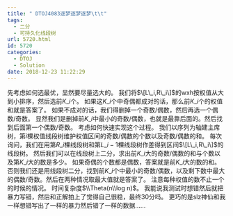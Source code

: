 ```yaml
---
title: " DTOJ4083逐梦逐梦逐梦\t\t"
tags:
  - 二分
  - 可持久化线段树
url: 5720.html
id: 5720
categories:
  - DTOJ
  - Solution
date: 2018-12-23 11:22:29
---
```


先考虑如何选最优，显然要尽量选大的。 我们将$\[L\_i,R\_i\]$的wxh按权值从大到小排序，然后选前$K\_i$个。 如果这$K\_i$个中奇偶都成对的话，那么前$K\_i$个的权值和就是答案了。 如果不成对的话，我们得删掉一个奇数/偶数，然后再选一个偶数/奇数。 显然我们是删掉前$K\_i$中最小的奇数/偶数，也就是最靠后面的。然后找到后面第一个偶数/奇数。 考虑如何快速实现这个过程。 我们以序列为轴建主席树，第$i$棵权值线段树维护权值区间的奇数/偶数的个数以及奇数/偶数的和。 每次询问，我们在用第$R\_i$棵线段树和第$L\_i-1$棵线段树作差得到区间$\[L\_i,R\_i\]$的线段树。 然后我们可以在线段树上二分，求出前$K\_i$大的奇数/偶数的和与个数以及第$K\_i$大的数是多少。 如果奇偶的个数都是偶数，答案就是前$K\_i$大的数的和。 否则我们还是用线段树二分，找到前$K\_i$个中最小的奇数/偶数，以及剩下数中最大的偶数/奇数。然后在两种情况取最大值就是答案了。 注意每种权值的数不止一个的时候的情况。 时间复杂度$\\Theta(n\\log n)​$。 我能说我测试时想错然后就把暴力写错，然后和正解拍上了觉得自己很稳，最终30分吗。 更巧的是slz神仙和我一样想错写出了一样的暴力然后错了一样的数据……